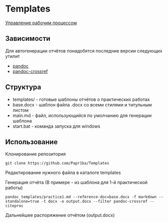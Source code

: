 # Templates
[Управление рабочим процессом](https://ikbo.fun)

## Зависимости
Для автогенерации отчётов понадобятся последние версии следующих утилит

- [pandoc](https://github.com/jgm/pandoc/releases)
- [pandoc-crossref](https://github.com/lierdakil/pandoc-crossref/releases)

## Структура
- templates/ - готовые шаблоны отчётов о практических работах
- base.docx - шаблон файла .docx со всеми стилями и титульным листом
- main.md - файл, использующийся по умолчанию для генерации шаблона
- start.bat - команда запуска для windows

## Использование
Клонирование репозитория

	git clone https://github.com/Papr1ka/Templates

Редактирование нужного файла в каталоге templates

Генерация отчёта (В примере - из шаблона для 1-й практической работы)

	pandoc templates/practice1.md --reference-doc=base.docx -f markdown --standalone=true -t docx -o output.docx --filter pandoc-crossref --citeproc
Дальнейшее распоряжение отчётом (output.docx)
